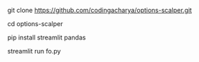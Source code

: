 
git clone https://github.com/codingacharya/options-scalper.git

cd options-scalper

pip install streamlit pandas

streamlit run fo.py
